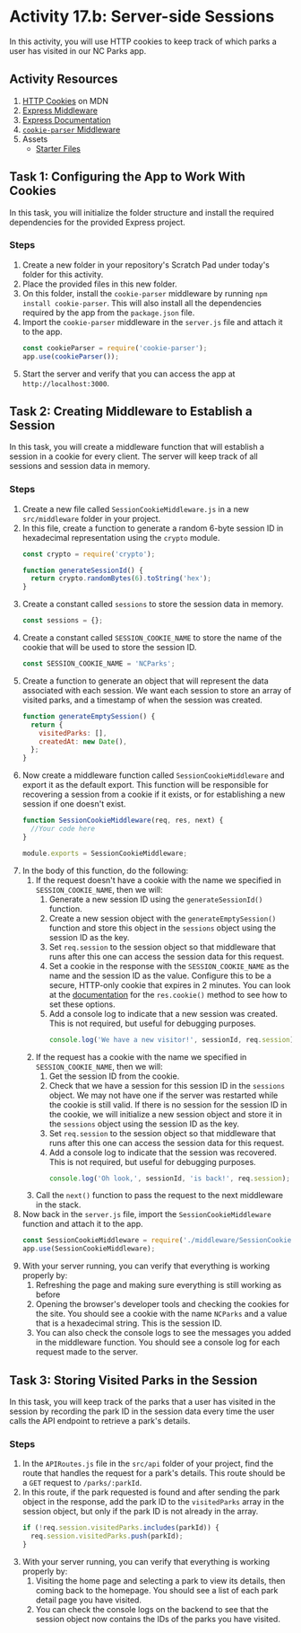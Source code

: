 # Activity 17.b: Server-side Sessions

In this activity, you will use HTTP cookies to keep track of which parks a user has visited in our NC Parks app.

## Activity Resources

1. [HTTP Cookies](https://developer.mozilla.org/en-US/docs/Web/HTTP/Cookies) on MDN
2. [Express Middleware](https://expressjs.com/en/guide/using-middleware.html)
3. [Express Documentation](https://expressjs.com/en/4x/api.html)
3. [`cookie-parser` Middleware](https://github.com/expressjs/cookie-parser)
4. Assets
   * [Starter Files](files/)

## Task 1: Configuring the App to Work With Cookies

In this task, you will initialize the folder structure and install the required dependencies for the provided Express project.

### Steps

1. Create a new folder in your repository's Scratch Pad under today's folder for this activity.
2. Place the provided files in this new folder.
3. On this folder, install the `cookie-parser` middleware by running `npm install cookie-parser`. This will also install all the dependencies required by the app from the `package.json` file.
4. Import the `cookie-parser` middleware in the `server.js` file and attach it to the app.
   ```js
   const cookieParser = require('cookie-parser');
   app.use(cookieParser());
   ```
5. Start the server and verify that you can access the app at `http://localhost:3000`.

## Task 2: Creating Middleware to Establish a Session

In this task, you will create a middleware function that will establish a session in a cookie for every client. The server will keep track of all sessions and session data in memory.

### Steps

1. Create a new file called `SessionCookieMiddleware.js` in a new  `src/middleware` folder in your project.
2. In this file, create a function to generate a random 6-byte session ID in hexadecimal representation using the `crypto` module.
   ```js
   const crypto = require('crypto');

   function generateSessionId() {
     return crypto.randomBytes(6).toString('hex');
   }
   ```
3. Create a constant called `sessions` to store the session data in memory.
   ```js
   const sessions = {};
   ```
4. Create a constant called `SESSION_COOKIE_NAME` to store the name of the cookie that will be used to store the session ID.
   ```js
   const SESSION_COOKIE_NAME = 'NCParks';
   ```
5. Create a function to generate an object that will represent the data associated with each session. We want each session to store an array of visited parks, and a timestamp of when the session was created.
   ```js
   function generateEmptySession() {
     return {
       visitedParks: [],
       createdAt: new Date(),
     };
   }
   ```
6. Now create a middleware function called `SessionCookieMiddleware` and export it as the default export. This function will be responsible for recovering a session from a cookie if it exists, or for establishing a new session if one doesn't exist.
   ```js
   function SessionCookieMiddleware(req, res, next) {
     //Your code here
   }

   module.exports = SessionCookieMiddleware;
   ```
7. In the body of this function, do the following:
   1. If the request doesn't have a cookie with the name we specified in `SESSION_COOKIE_NAME`, then we will:
      1. Generate a new session ID using the `generateSessionId()` function.
      2. Create a new session object with the `generateEmptySession()` function and store this object in the `sessions` object using the session ID as the key.
      3. Set `req.session` to the session object so that middleware that runs after this one can access the session data for this request.
      4. Set a cookie in the response with the `SESSION_COOKIE_NAME` as the name and the session ID as the value. Configure this to be a secure, HTTP-only cookie that expires in 2 minutes. You can look at the [documentation](https://expressjs.com/en/4x/api.html#res.cookie) for the `res.cookie()` method to see how to set these options.
      5. Add a console log to indicate that a new session was created. This is not required, but useful for debugging purposes.
         ```js	
         console.log('We have a new visitor!', sessionId, req.session);
         ```
   2. If the request has a cookie with the name we specified in `SESSION_COOKIE_NAME`, then we will:
      1. Get the session ID from the cookie.
      2. Check that we have a session for this session ID in the `sessions` object. We may not have one if the server was restarted while the cookie is still valid. If there is no session for the session ID in the cookie, we will initialize a new session object and store it in the `sessions` object using the session ID as the key.
      3. Set `req.session` to the session object so that middleware that runs after this one can access the session data for this request.
      4. Add a console log to indicate that the session was recovered. This is not required, but useful for debugging purposes.
         ```js
         console.log('Oh look,', sessionId, 'is back!', req.session);
         ```
   3. Call the `next()` function to pass the request to the next middleware in the stack.
8. Now back in the `server.js` file, import the `SessionCookieMiddleware` function and attach it to the app.
   ```js
   const SessionCookieMiddleware = require('./middleware/SessionCookieMiddleware');
   app.use(SessionCookieMiddleware);
   ```
9. With your server running, you can verify that everything is working properly by:
   1. Refreshing the page and making sure everything is still working as before
   2. Opening the browser's developer tools and checking the cookies for the site. You should see a cookie with the name `NCParks` and a value that is a hexadecimal string. This is the session ID.
   3. You can also check the console logs to see the messages you added in the middleware function. You should see a console log for each request made to the server.

## Task 3: Storing Visited Parks in the Session

In this task, you will keep track of the parks that a user has visited in the session by recording the park ID in the session data every time the user calls the API endpoint to retrieve a park's details.

### Steps

1. In the `APIRoutes.js` file in the `src/api` folder of your project, find the route that handles the request for a park's details. This route should be a `GET` request to `/parks/:parkId`.
2. In this route, if the park requested is found and after sending the park object in the response, add the park ID to the `visitedParks` array in the session object, but only if the park ID is not already in the array.
   ```js
   if (!req.session.visitedParks.includes(parkId)) {
     req.session.visitedParks.push(parkId);
   }
   ```
3. With your server running, you can verify that everything is working properly by:
   1. Visiting the home page and selecting a park to view its details, then coming back to the homepage. You should see a list of each park detail page you have visited.
   2. You can check the console logs on the backend to see that the session object now contains the IDs of the parks you have visited.